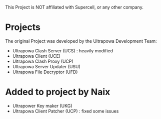 This Project is NOT affiliated with Supercell, or any other company.

# Projects
The original Project was developed by the Ultrapowa Development Team:  

* Ultrapowa Clash Server   (UCS) : heavily modified  
* Ultrapowa Client         (UCE)  
* Ultrapowa Clash Proxy    (UCP)  
* Ultrapowa Server Updater (USU)  
* Ultrapowa File Decryptor (UFD)

# Added to project by Naix

* Ultrapower Key maker      (UKG)
* Ultrapowa Client Patcher  (UCP) : fixed some issues
